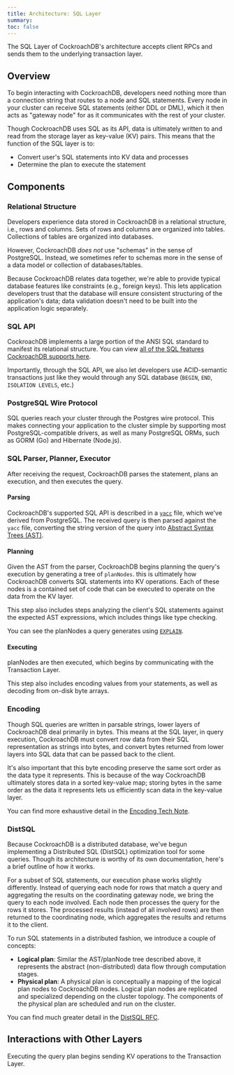 ```yaml
---
title: Architecture: SQL Layer
summary: 
toc: false
---
```


The SQL Layer of CockroachDB's architecture accepts client RPCs and sends them to the underlying transaction layer.

<div id="toc"></div>

## Overview

To begin interacting with CockroachDB, developers need nothing more than a connection string that routes to a node and SQL statements. Every node in your cluster can receive SQL statements (either DDL or DML), which it then acts as "gateway node" for as it communicates with the rest of your cluster.

Though CockroachDB uses SQL as its API, data is ultimately written to and read from the storage layer as key-value (KV) pairs. This means that the function of the SQL layer is to:

- Convert user's SQL statements into KV data and processes
- Determine the plan to execute the statement

## Components

### Relational Structure

Developers experience data stored in CockroachDB in a relational structure, i.e., rows and columns. Sets of rows and columns are organized into tables. Collections of tables are organized into databases.

However, CockroachDB *does not* use "schemas" in the sense of PostgreSQL. Instead, we sometimes refer to schemas more in the sense of a data model or collection of databases/tables.

Because CockroachDB relates data together, we're able to provide typical database features like constraints (e.g., foreign keys). This lets application developers trust that the database will ensure consistent structuring of the application's data; data validation doesn't need to be built into the application logic separately.

### SQL API

CockroachDB implements a large portion of the ANSI SQL standard to manifest its relational structure. You can view [all of the SQL features CockroachDB supports here](sql-feature-support.html).

Importantly, through the SQL API, we also let developers use ACID-semantic transactions just like they would through any SQL database (`BEGIN`, `END`, `ISOLATION LEVELS`, etc.)

### PostgreSQL Wire Protocol

SQL queries reach your cluster through the Postgres wire protocol. This makes connecting your application to the cluster simple by supporting most PostgreSQL-compatible drivers, as well as many PostgreSQL ORMs, such as GORM (Go) and Hibernate (Node.js).

### SQL Parser, Planner, Executor

After receiving the request, CockroachDB parses the statement, plans an execution, and then executes the query.

#### Parsing

CockroachDB's supported SQL API is described in a [`yacc`](https://github.com/cockroachdb/cockroach/blob/master/pkg/sql/parser/sql.y) file, which we've derived from PostgreSQL. The received query is then parsed against the `yacc` file, converting the string version of the query into [Abstract Syntax Trees (AST)](https://en.wikipedia.org/wiki/Abstract_syntax_tree).

#### Planning

Given the AST from the parser, CockroachDB begins planning the query's execution by generating a tree of `planNodes`.
this is ultimately how CockroachDB converts SQL statements into KV operations. Each of these nodes is a contained set
of code that can be executed to operate on the data from the KV layer.

This step also includes steps analyzing the client's SQL statements against the expected AST expressions, which includes things like type checking.

You can see the planNodes a query generates using [`EXPLAIN`](/docs/explain.html).

#### Executing

planNodes are then executed, which begins by communicating with the Transaction Layer.

This step also includes encoding values from your statements, as well as decoding from on-disk byte arrays.

### Encoding

Though SQL queries are written in parsable strings, lower layers of CockroachDB deal primarily in bytes. This means at the SQL layer, in query execution, CockroachDB must convert row data from their SQL representation as strings into bytes, and convert bytes returned from lower layers into SQL data that can be passed back to the client.

It's also important that this byte encoding preserve the same sort order as the data type it represents. This is because of the way CockroachDB ultimately stores data in a sorted key-value map; storing bytes in the same order as the data it represents lets us efficiently scan data in the key-value layer.

You can find more exhaustive detail in the [Encoding Tech Note](https://github.com/cockroachdb/cockroach/blob/master/docs/tech-notes/encoding.md).

### DistSQL

Because CockroachDB is a distributed database, we've begun implementing a Distributed SQL (DistSQL) optimization tool for some queries. Though its architecture is worthy of its own documentation, here's a brief outline of how it works.

For a subset of SQL statements, our execution phase works slightly differently. Instead of querying each node for rows that match a query and aggregating the results on the coordinating gateway node, we bring the query to each node involved. Each node then processes the query for the rows it stores. The processed results (instead of all involved rows) are then returned to the coordinating node, which aggregates the results and returns it to the client.

To run SQL statements in a distributed fashion, we introduce a couple of concepts:

- **Logical plan**: Similar the AST/planNode tree described above, it represents the abstract (non-distributed) data flow through computation stages.
- **Physical plan**: A physical plan is conceptually a mapping of the logical plan nodes to CockroachDB nodes. Logical plan nodes are replicated and specialized depending on the cluster topology. The components of the physical plan are scheduled and run on the cluster.

You can find much greater detail in the [DistSQL RFC](https://github.com/cockroachdb/cockroach/blob/master/docs/RFCS/distributed_sql.md).

## Interactions with Other Layers

Executing the query plan begins sending KV operations to the Transaction Layer.
